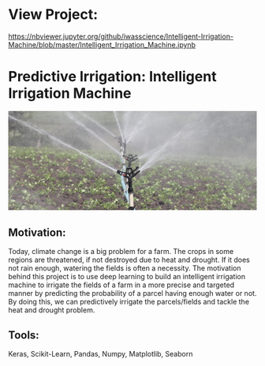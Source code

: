 # View Project: 

https://nbviewer.jupyter.org/github/iwasscience/Intelligent-Irrigation-Machine/blob/master/Intelligent_Irrigation_Machine.ipynb

# Predictive Irrigation: Intelligent Irrigation Machine
![irrigation](Data/irrigation.jpg)

## Motivation:

Today, climate change is a big problem for a farm. The crops in some regions are threatened, if not destroyed due to heat and drought. If it does not rain enough, watering the fields is often a necessity. The motivation behind this project is to use deep learning to build an intelligent irrigation machine to irrigate the fields of a farm in a more precise and targeted manner by predicting the probability of a parcel having enough water or not. By doing this, we can predictively irrigate the parcels/fields and tackle the heat and drought problem. 

## Tools:

Keras,
Scikit-Learn,
Pandas,
Numpy,
Matplotlib,
Seaborn
  
   
  
  
